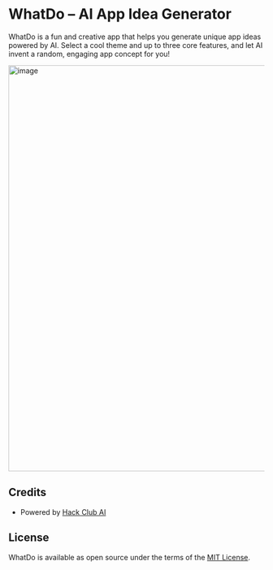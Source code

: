 # WhatDo – AI App Idea Generator

WhatDo is a fun and creative app that helps you generate unique app ideas powered by AI. Select a cool theme and up to three core features, and let AI invent a random, engaging app concept for you!

<img width="800" alt="image" src="https://github.com/user-attachments/assets/9f416d2b-5276-4e5b-97e3-c9d140b309b6" />

## Credits

- Powered by [Hack Club AI](https://ai.hackclub.com)

## License

WhatDo is available as open source under the terms of the [MIT License](https://github.com/leecheeyong/whatdo/blob/main/LICENSE).
